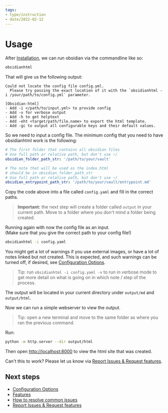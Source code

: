 ```yaml
---
tags:
- type/instruction
- date/2022-02-12
---
```

   
# Usage   
After [Installation](../Instructions/Installation.md), we can run obsidian via the commandline like so:   
``` bash
obsidianhtml
```
   
   
That will give us the following output:   
``` init
Could not locate the config file config.yml.
  Please try passing the exact location of it with the `obsidianhtml -i /your/path/to/config.yml` parameter.
  
[Obsidian-html]
- Add -i </path/to/input.yml> to provide config
- Add -v for verbose output
- Add -h to get helptext
- Add -eht <target/path/file.name> to export the html template.
- Add -gc to output all configurable keys and their default values.
```
   
   
So we need to input a config file. The minimum config that you need to have obsidianhtml work is the following:   
   
``` yaml
# The first folder that contains all obsidian files
# Use full path or relative path, but don't use ~/
obsidian_folder_path_str: '/path/to/your/vault' 

# The note that will be used as the index.html 
# should be in obsidian_folder_path_str
# Use full path or relative path, but don't use ~/
obsidian_entrypoint_path_str: '/path/to/your/vault/entrypoint.md'
```
   
   
Copy the code above into a file called `config.yaml` and fill in the correct paths.   
   
> **Important:** the next step will create a folder called `output` in your current path. Move to a folder where you don't mind a folder being created.   
   
Running again with now the config file as an input.    
(Make sure that you give the correct path to your config file!)   
   
``` bash
obsidianhtml -i config.yaml
```
   
   
You might get a lot of warnings if you use external images, or have a lot of notes linked but not created. This is expected, and such warnings can be turned off, if desired, see [Configuration Options](../Configurations/Configuration%20Options.md).    
   
> Tip: run `obsidianhtml -i config.yaml -v` to run in verbose mode to get more detail on what is going on in which note / step of the process.   
   
The output will be located in your current directory under `output/md` and `output/html`.    
   
Now we can run a simple webserver to view the output.    
   
> Tip: open a new terminal and move to the same folder as where you ran the previous command.   
   
Run:   
``` bash
python -m http.server --dir output/html
```
   
   
Then open [http://localhost:8000](http://localhost:8000) to view the html site that was created.   
   
Can't this to work? Please let us know via [Report Issues & Request features](../General%20Information/Report%20Issues%20%26%20Request%20features.md).   
   
   
## Next steps   
   
- [Configuration Options](../Configurations/Configuration%20Options.md)   
- [Features](../MOCs/Features.md)   
- [How to resolve common issues](/not_created.md)   
- [Report Issues & Request features](../General%20Information/Report%20Issues%20%26%20Request%20features.md)